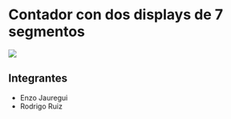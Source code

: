#    Contador con dos displays de 7 segmentos

![](https://hackmd.io/_uploads/B172e8JWp.jpg)

##    Integrantes
* Enzo Jauregui
* Rodrigo Ruiz
